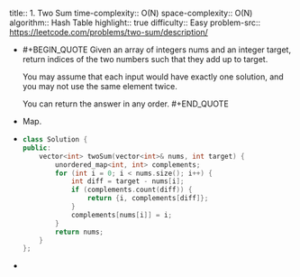 title:: 1. Two Sum
time-complexity:: O(N)
space-complexity:: O(N)
algorithm:: Hash Table
highlight:: true
difficulty:: Easy
problem-src:: https://leetcode.com/problems/two-sum/description/

- #+BEGIN_QUOTE
  Given an array of integers nums and an integer target, return indices of the two numbers such that they add up to target.
  
  You may assume that each input would have exactly one solution, and you may not use the same element twice.
  
  You can return the answer in any order.
  #+END_QUOTE
- Map.
- ```cpp
  class Solution {
  public:
      vector<int> twoSum(vector<int>& nums, int target) {
          unordered_map<int, int> complements;
          for (int i = 0; i < nums.size(); i++) {
              int diff = target - nums[i];
              if (complements.count(diff)) {
                  return {i, complements[diff]};
              }
              complements[nums[i]] = i;
          }
          return nums;
      }
  };
  ```
-